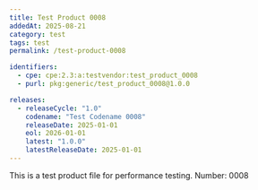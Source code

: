 ```yaml
---
title: Test Product 0008
addedAt: 2025-08-21
category: test
tags: test
permalink: /test-product-0008

identifiers:
  - cpe: cpe:2.3:a:testvendor:test_product_0008
  - purl: pkg:generic/test_product_0008@1.0.0

releases:
  - releaseCycle: "1.0"
    codename: "Test Codename 0008"
    releaseDate: 2025-01-01
    eol: 2026-01-01
    latest: "1.0.0"
    latestReleaseDate: 2025-01-01
---
```


This is a test product file for performance testing. Number: 0008
